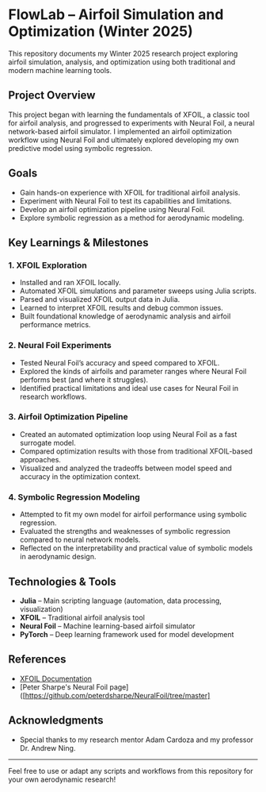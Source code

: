 # FlowLab – Airfoil Simulation and Optimization (Winter 2025)

This repository documents my Winter 2025 research project exploring airfoil simulation, analysis, and optimization using both traditional and modern machine learning tools.

## Project Overview

This project began with learning the fundamentals of XFOIL, a classic tool for airfoil analysis, and progressed to experiments with Neural Foil, a neural network-based airfoil simulator. I implemented an airfoil optimization workflow using Neural Foil and ultimately explored developing my own predictive model using symbolic regression.

## Goals

- Gain hands-on experience with XFOIL for traditional airfoil analysis.
- Experiment with Neural Foil to test its capabilities and limitations.
- Develop an airfoil optimization pipeline using Neural Foil.
- Explore symbolic regression as a method for aerodynamic modeling.

## Key Learnings & Milestones

### 1. XFOIL Exploration
- Installed and ran XFOIL locally.
- Automated XFOIL simulations and parameter sweeps using Julia scripts.
- Parsed and visualized XFOIL output data in Julia.
- Learned to interpret XFOIL results and debug common issues.
- Built foundational knowledge of aerodynamic analysis and airfoil performance metrics.

### 2. Neural Foil Experiments
- Tested Neural Foil’s accuracy and speed compared to XFOIL.
- Explored the kinds of airfoils and parameter ranges where Neural Foil performs best (and where it struggles).
- Identified practical limitations and ideal use cases for Neural Foil in research workflows.

### 3. Airfoil Optimization Pipeline
- Created an automated optimization loop using Neural Foil as a fast surrogate model.
- Compared optimization results with those from traditional XFOIL-based approaches.
- Visualized and analyzed the tradeoffs between model speed and accuracy in the optimization context.

### 4. Symbolic Regression Modeling
- Attempted to fit my own model for airfoil performance using symbolic regression.
- Evaluated the strengths and weaknesses of symbolic regression compared to neural network models.
- Reflected on the interpretability and practical value of symbolic models in aerodynamic design.

## Technologies & Tools

- **Julia** – Main scripting language (automation, data processing, visualization)
- **XFOIL** – Traditional airfoil analysis tool
- **Neural Foil** – Machine learning-based airfoil simulator
- **PyTorch** – Deep learning framework used for model development

## References

- [XFOIL Documentation](https://web.mit.edu/drela/Public/web/xfoil/)
- [Peter Sharpe's Neural Foil page]([https://github.com/peterdsharpe/NeuralFoil/tree/master]

## Acknowledgments

- Special thanks to my research mentor Adam Cardoza and my professor Dr. Andrew Ning.

---

Feel free to use or adapt any scripts and workflows from this repository for your own aerodynamic research!
